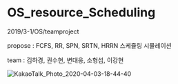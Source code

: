 # OS_resource_Scheduling
2019/3-1/OS/teamproject

propose : FCFS, RR, SPN, SRTN, HRRN 스케쥴링 시뮬레이션

team : 김하경, 권수현, 변대웅, 소형섭, 이강현

![KakaoTalk_Photo_2020-04-03-18-44-40](https://user-images.githubusercontent.com/31887934/78347569-a84b0d80-75db-11ea-9fed-57cb311887f7.png)
